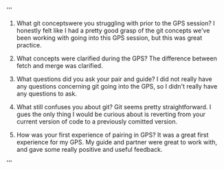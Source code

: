 '''
1) What git conceptswere you struggling with prior to the GPS session?
I honestly felt like I had a pretty good grasp of the git concepts we've been working with going into this GPS session, but this was great practice.

2) What concepts were clarified during the GPS?
The difference between fetch and merge was clarified.

3) What questions did you ask your pair and guide?
I did not really have any questions concerning git going into the GPS, so I didn't really have any questions to ask.

4) What still confuses you about git?
Git seems pretty straightforward. I gues the only thing I would be curious about is reverting from your current version of code to a previously comitted version.

5) How was your first experience of pairing in GPS?
It was a great first experience for my GPS. My guide and partner were great to work with, and gave some really positive and useful feedback.

'''